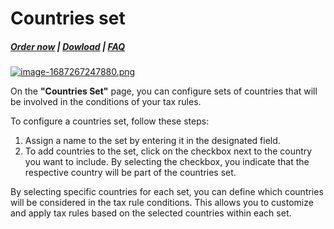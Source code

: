 # Countries set

#####  [Order now](https://puqcloud.com/whmcs-addon-puq-customization.php) | [Dowload](https://download.puqcloud.com/WHMCS/addons/PUQ-Customization/) | [FAQ](https://faq.puqcloud.com/)

[![image-1687267247880.png](https://doc.puq.info/uploads/images/gallery/2023-06/scaled-1680-/image-1687267247880.png)](https://doc.puq.info/uploads/images/gallery/2023-06/image-1687267247880.png)

On the **"Countries Set"** page, you can configure sets of countries that will be involved in the conditions of your tax rules.

To configure a countries set, follow these steps:

1. Assign a name to the set by entering it in the designated field.
2. To add countries to the set, click on the checkbox next to the country you want to include. By selecting the checkbox, you indicate that the respective country will be part of the countries set.

By selecting specific countries for each set, you can define which countries will be considered in the tax rule conditions. This allows you to customize and apply tax rules based on the selected countries within each set.